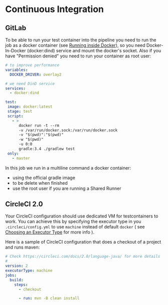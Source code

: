 # Continuous Integration

## GitLab


To be able to run your test container into the pipeline you need to run the job as a docker container (see [Running inside Docker](usage/inside_docker.md)),
so you need Docker-In-Docker (docker:dind) service and mount the docker's socket. Also if you have "Permission denied" you
need to run your container as root user:

```yml
# to improve performance
variables:
  DOCKER_DRIVER: overlay2

# we need DinD service
services:
  - docker:dind

test:
 image: docker:latest
 stage: test
 script:
   - >
      docker run -t --rm 
      -v /var/run/docker.sock:/var/run/docker.sock
      -v "$(pwd)":"$(pwd)"
      -w "$(pwd)"
      -u 0:0
      gradle:3.4 ./gradlew test
 only:
   - master
```

In this job we run in a multiline command a docker container:
* using the official gradle image
* to be delete when finished
* use the root user if you are running a Shared Runner


## CircleCI 2.0

Your CircleCI configuration should use dedicated VM for testcontainers to work. You can achieve this by specifying the 
executor type in you `.circleci/config.yml` to use `machine` instead of default `docker` ( see [Choosing an Executor Type](https://circleci.com/docs/2.0/executor-types/) for more info ).  

Here is a sample of CircleCI configuration that does a checkout of a project and runs maven:

```yml
# Check https://circleci.com/docs/2.0/language-java/ for more details
#
version: 2
executorType: machine
jobs:
  build:
    steps:
      - checkout

      - run: mvn -B clean install
```
